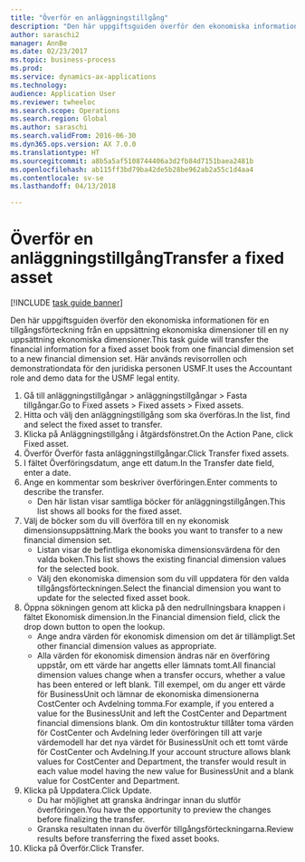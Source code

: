 ```yaml
--- 
title: "Överför en anläggningstillgång"
description: "Den här uppgiftsguiden överför den ekonomiska informationen för en tillgångsförteckning från en uppsättning ekonomiska dimensioner till en ny uppsättning ekonomiska dimensioner."
author: saraschi2
manager: AnnBe
ms.date: 02/23/2017
ms.topic: business-process
ms.prod: 
ms.service: dynamics-ax-applications
ms.technology: 
audience: Application User
ms.reviewer: twheeloc
ms.search.scope: Operations
ms.search.region: Global
ms.author: saraschi
ms.search.validFrom: 2016-06-30
ms.dyn365.ops.version: AX 7.0.0
ms.translationtype: HT
ms.sourcegitcommit: a8b5a5af5108744406a3d2fb84d7151baea2481b
ms.openlocfilehash: ab115ff3bd79ba42de5b28be962ab2a55c1d4aa4
ms.contentlocale: sv-se
ms.lasthandoff: 04/13/2018

---
```

# <a name="transfer-a-fixed-asset"></a><span data-ttu-id="1234a-103">Överför en anläggningstillgång</span><span class="sxs-lookup"><span data-stu-id="1234a-103">Transfer a fixed asset</span></span>

[!INCLUDE [task guide banner](../../includes/task-guide-banner.md)]

<span data-ttu-id="1234a-104">Den här uppgiftsguiden överför den ekonomiska informationen för en tillgångsförteckning från en uppsättning ekonomiska dimensioner till en ny uppsättning ekonomiska dimensioner.</span><span class="sxs-lookup"><span data-stu-id="1234a-104">This task guide will transfer the financial information for a fixed asset book from one financial dimension set to a new financial dimension set.</span></span>  <span data-ttu-id="1234a-105">Här används revisorrollen och demonstrationdata för den juridiska personen USMF.</span><span class="sxs-lookup"><span data-stu-id="1234a-105">It uses the Accountant role and demo data for the USMF legal entity.</span></span>

1. <span data-ttu-id="1234a-106">Gå till anläggningstillgångar > anläggningstillgångar > Fasta tillgångar.</span><span class="sxs-lookup"><span data-stu-id="1234a-106">Go to Fixed assets > Fixed assets > Fixed assets.</span></span>
2. <span data-ttu-id="1234a-107">Hitta och välj den anläggningstillgång som ska överföras.</span><span class="sxs-lookup"><span data-stu-id="1234a-107">In the list, find and select the fixed asset to transfer.</span></span>
3. <span data-ttu-id="1234a-108">Klicka på Anläggningstillgång i åtgärdsfönstret.</span><span class="sxs-lookup"><span data-stu-id="1234a-108">On the Action Pane, click Fixed asset.</span></span>
4. <span data-ttu-id="1234a-109">Överför Överför fasta anläggningstillgångar.</span><span class="sxs-lookup"><span data-stu-id="1234a-109">Click Transfer fixed assets.</span></span>
5. <span data-ttu-id="1234a-110">I fältet Överföringsdatum, ange ett datum.</span><span class="sxs-lookup"><span data-stu-id="1234a-110">In the Transfer date field, enter a date.</span></span>
6. <span data-ttu-id="1234a-111">Ange en kommentar som beskriver överföringen.</span><span class="sxs-lookup"><span data-stu-id="1234a-111">Enter comments to describe the transfer.</span></span>
    * <span data-ttu-id="1234a-112">Den här listan visar samtliga böcker för anläggningstillgången.</span><span class="sxs-lookup"><span data-stu-id="1234a-112">This list shows all books for the fixed asset.</span></span>  
7. <span data-ttu-id="1234a-113">Välj de böcker som du vill överföra till en ny ekonomisk dimensionsuppsättning.</span><span class="sxs-lookup"><span data-stu-id="1234a-113">Mark the books you want to transfer to a new financial dimension set.</span></span>
    * <span data-ttu-id="1234a-114">Listan visar de befintliga ekonomiska dimensionsvärdena för den valda boken.</span><span class="sxs-lookup"><span data-stu-id="1234a-114">This list shows the existing financial dimension values for the selected book.</span></span>  
    * <span data-ttu-id="1234a-115">Välj den ekonomiska dimension som du vill uppdatera för den valda tillgångsförteckningen.</span><span class="sxs-lookup"><span data-stu-id="1234a-115">Select the financial dimension you want to update for the selected fixed asset book.</span></span>  
8. <span data-ttu-id="1234a-116">Öppna sökningen genom att klicka på den nedrullningsbara knappen i fältet Ekonomisk dimension.</span><span class="sxs-lookup"><span data-stu-id="1234a-116">In the Financial dimension field, click the drop down button to open the lookup.</span></span>
    * <span data-ttu-id="1234a-117">Ange andra värden för ekonomisk dimension om det är tillämpligt.</span><span class="sxs-lookup"><span data-stu-id="1234a-117">Set other financial dimension values as appropriate.</span></span>  
    * <span data-ttu-id="1234a-118">Alla värden för ekonomisk dimension ändras när en överföring uppstår, om ett värde har angetts eller lämnats tomt.</span><span class="sxs-lookup"><span data-stu-id="1234a-118">All financial dimension values change when a transfer occurs, whether a value has been entered or left blank.</span></span> <span data-ttu-id="1234a-119">Till exempel, om du anger ett värde för BusinessUnit och lämnar de ekonomiska dimensionerna CostCenter och Avdelning tomma.</span><span class="sxs-lookup"><span data-stu-id="1234a-119">For example, if you entered a value for the BusinessUnit and left the CostCenter and Department financial dimensions blank.</span></span> <span data-ttu-id="1234a-120">Om din kontostruktur tillåter toma värden för CostCenter och Avdelning leder överföringen till att varje värdemodell har det nya värdet för BusinessUnit och ett tomt värde för CostCenter och Avdelning.</span><span class="sxs-lookup"><span data-stu-id="1234a-120">If your account structure allows blank values for CostCenter and Department, the transfer would result in each value model having the new value for BusinessUnit and a blank value for CostCenter and Department.</span></span>  
9. <span data-ttu-id="1234a-121">Klicka på Uppdatera.</span><span class="sxs-lookup"><span data-stu-id="1234a-121">Click Update.</span></span>
    * <span data-ttu-id="1234a-122">Du har möjlighet att granska ändringar innan du slutför överföringen.</span><span class="sxs-lookup"><span data-stu-id="1234a-122">You have the opportunity to preview the changes before finalizing the transfer.</span></span>  
    * <span data-ttu-id="1234a-123">Granska resultaten innan du överför tillgångsförteckningarna.</span><span class="sxs-lookup"><span data-stu-id="1234a-123">Review results before transferring the fixed asset books.</span></span>  
10. <span data-ttu-id="1234a-124">Klicka på Överför.</span><span class="sxs-lookup"><span data-stu-id="1234a-124">Click Transfer.</span></span>


